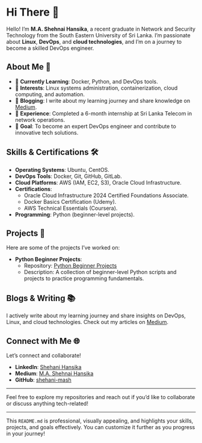 
# Hi There 👋  

Hello! I’m **M.A. Shehnai Hansika**, a recent graduate in Network and Security Technology from the South Eastern University of Sri Lanka. I’m passionate about **Linux**, **DevOps**, and **cloud technologies**, and I’m on a journey to become a skilled DevOps engineer.  

## About Me 🚀  
- 🔭 **Currently Learning**: Docker, Python, and DevOps tools.  
- 🌱 **Interests**: Linux systems administration, containerization, cloud computing, and automation.  
- 📝 **Blogging**: I write about my learning journey and share knowledge on [Medium](https://medium.com/@ma.shehanihansika).  
- 💼 **Experience**: Completed a 6-month internship at Sri Lanka Telecom in network operations.  
- 🎯 **Goal**: To become an expert DevOps engineer and contribute to innovative tech solutions.  

## Skills & Certifications 🛠️  
- **Operating Systems**: Ubuntu, CentOS.
- **DevOps Tools**: Docker, Git, GitHub, GitLab.  
- **Cloud Platforms**: AWS (IAM, EC2, S3), Oracle Cloud Infrastructure.  
- **Certifications**:  
  - Oracle Cloud Infrastructure 2024 Certified Foundations Associate.  
  - Docker Basics Certification (Udemy).  
  - AWS Technical Essentials (Coursera).  
- **Programming**: Python (beginner-level projects).  

## Projects 🚧  
Here are some of the projects I’ve worked on:  
- **Python Beginner Projects**:  
  - Repository: [Python Beginner Projects](https://github.com/shehani-mash/python-beginner)  
  - Description: A collection of beginner-level Python scripts and projects to practice programming fundamentals.  

## Blogs & Writing 📚  
I actively write about my learning journey and share insights on DevOps, Linux, and cloud technologies. Check out my articles on [Medium](https://medium.com/@ma.shehanihansika).  

## Connect with Me 🌐  
Let’s connect and collaborate!  
- **LinkedIn**: [Shehani Hansika](www.linkedin.com/in/shehani-hansika-321742281)  
- **Medium**: [M.A. Shehnai Hansika](https://medium.com/@ma.shehanihansika)  
- **GitHub**: [shehani-mash](https://github.com/shehani-mash)  

---

Feel free to explore my repositories and reach out if you’d like to collaborate or discuss anything tech-related!  

---

This `README.md` is professional, visually appealing, and highlights your skills, projects, and goals effectively. You can customize it further as you progress in your journey!
